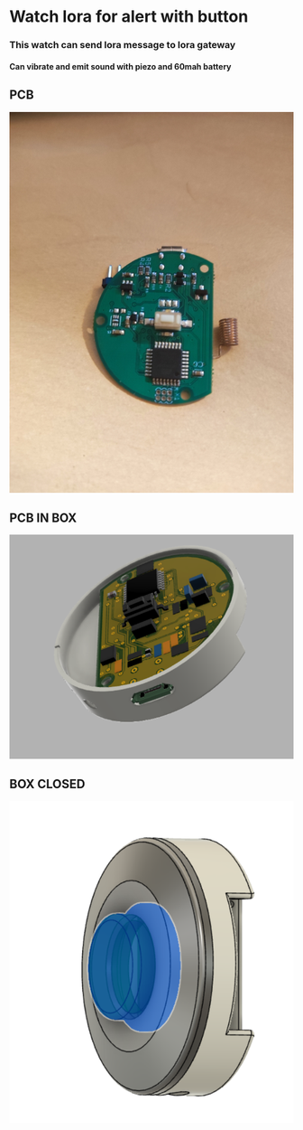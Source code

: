 # Watch lora for alert with button

### This watch can send lora message to lora gateway
#### Can vibrate and emit sound with piezo and 60mah battery

## PCB

![finish view](views/pcb.jpg)

## PCB IN BOX
![pcb in box view](views/with-pcb.PNG)

## BOX CLOSED
![global view](views/Capture.PNG)